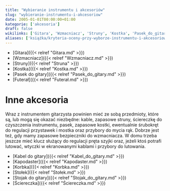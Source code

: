 ```yaml
---
title: "Wybieranie instrumentu i akcesoriów"
slug: "wybieranie-instrumentu-i-akcesoriow"
date: 2005-01-01T00:00:00+01:00
kategorie: ['akcesoria']
draft: false
wikilinks: ['Gitara', 'Wzmacniacz', 'Struny', 'Kostka', 'Pasek_do_gitary', 'Futera%C5%82', 'struny', 'kostka', 'mostek', 'wzmacniacz', 'Kabel_do_gitary', 'Kapodaster', 'Korbka', 'Sto%C5%82ek', 'Stojak_do_gitary', '%C5%9Aciereczka']
aliases: ['książka/kryteria-oceny-przy-wyborze-instrumentu-i-akcesoriow']
---
```

  - [Gitara]({{< relref "Gitara.md" >}})
  - [Wzmacniacz]({{< relref "Wzmacniacz.md" >}})
  - [Struny]({{< relref "Struna" >}})
  - [Kostka]({{< relref "Kostka.md" >}})
  - [Pasek do gitary]({{< relref "Pasek_do_gitary.md" >}})
  - [Futerał]({{< relref "Futerał.md" >}})

# Inne akcesoria

Wraz z instrumentem gitarzysta powinien mieć ze sobą przedmioty, które
są, lub mogą się okazać niezbędne: kable, zapasowe
struny<!-- link nie odnosił się do niczego -->, ściereczkę do czyszczenia instrumentu,
pasek, zapasowe kostki<!-- link nie odnosił się do niczego -->, ewentualnie śrubokręt do
regulacji przystawek i mostka<!-- link nie odnosił się do niczego --> oraz przybory do
mycia rąk. Dobrze jest też, gdy mamy zapasowe bezpieczniki do
wzmacniacza<!-- link nie odnosił się do niczego -->. W domu trzeba jeszcze mieć klucz
służący do regulacji pręta szyjki oraz, jeżeli ktoś potrafi lutować,
wtyczki w ekranowanymi kablami i przybory do lutowania.

  - [Kabel do gitary]({{< relref "Kabel_do_gitary.md" >}})
  - [Kapodaster]({{< relref "Kapodaster.md" >}})
  - [Korbka]({{< relref "Korbka.md" >}})
  - [Stołek]({{< relref "Stołek.md" >}})
  - [Stojak do gitary]({{< relref "Stojak_do_gitary.md" >}})
  - [Ściereczka]({{< relref "Ściereczka.md" >}})

